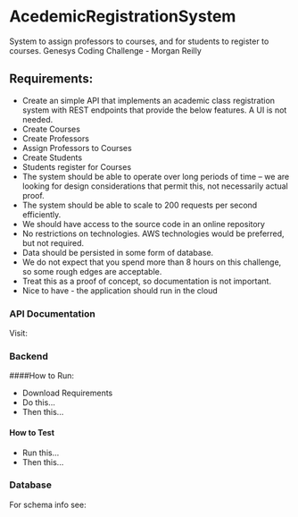 # AcedemicRegistrationSystem
System to assign professors to courses, and for students to register to courses.
Genesys Coding Challenge - Morgan Reilly

## Requirements:
* Create an simple API that implements an academic class registration system with REST endpoints that provide the below features. A UI is not needed.
* Create Courses
* Create Professors
* Assign Professors to Courses
* Create Students
* Students register for Courses
* The system should be able to operate over long periods of time – we are looking for design considerations that permit this, not necessarily actual proof.
* The system should be able to scale to 200 requests per second efficiently.
* We should have access to the source code in an online repository
* No restrictions on technologies. AWS technologies would be preferred, but not required.
* Data should be persisted in some form of database.
* We do not expect that you spend more than 8 hours on this challenge, so some rough edges are acceptable.
* Treat this as a proof of concept, so documentation is not important.
* Nice to have - the application should run in the cloud

### API Documentation
Visit:
### Backend
####How to Run:
* Download Requirements
* Do this...
* Then this...

#### How to Test
* Run this...
* Then this...

### Database
For schema info see:
